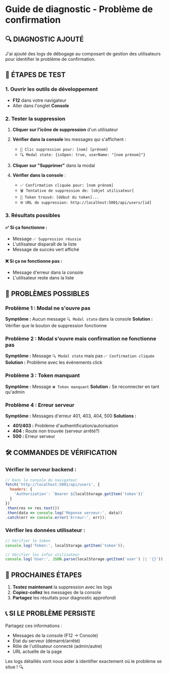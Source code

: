 # Guide de diagnostic - Problème de confirmation

## 🔍 DIAGNOSTIC AJOUTÉ

J'ai ajouté des logs de débogage au composant de gestion des utilisateurs pour identifier le problème de confirmation.

## 🧪 ÉTAPES DE TEST

### 1. Ouvrir les outils de développement
- **F12** dans votre navigateur
- Aller dans l'onglet **Console**

### 2. Tester la suppression
1. **Cliquer sur l'icône de suppression** d'un utilisateur
2. **Vérifier dans la console** les messages qui s'affichent :
   - `🎯 Clic suppression pour: [nom] [prénom]`
   - `🔍 Modal state: {isOpen: true, userName: "[nom prénom]"}`

3. **Cliquer sur "Supprimer"** dans la modal
4. **Vérifier dans la console** :
   - `✅ Confirmation cliquée pour: [nom prénom]`
   - `🗑️ Tentative de suppression de: [objet utilisateur]`
   - `🔑 Token trouvé: [début du token]...`
   - `🌐 URL de suppression: http://localhost:5001/api/users/[id]`

### 3. Résultats possibles

#### ✅ Si ça fonctionne :
- Message `✅ Suppression réussie`
- L'utilisateur disparaît de la liste
- Message de succès vert affiché

#### ❌ Si ça ne fonctionne pas :
- Message d'erreur dans la console
- L'utilisateur reste dans la liste

## 🔧 PROBLÈMES POSSIBLES

### Problème 1 : Modal ne s'ouvre pas
**Symptôme :** Aucun message `🔍 Modal state` dans la console
**Solution :** Vérifier que le bouton de suppression fonctionne

### Problème 2 : Modal s'ouvre mais confirmation ne fonctionne pas
**Symptôme :** Message `🔍 Modal state` mais pas `✅ Confirmation cliquée`
**Solution :** Problème avec les événements click

### Problème 3 : Token manquant
**Symptôme :** Message `❌ Token manquant`
**Solution :** Se reconnecter en tant qu'admin

### Problème 4 : Erreur serveur
**Symptôme :** Messages d'erreur 401, 403, 404, 500
**Solutions :**
- **401/403 :** Problème d'authentification/autorisation
- **404 :** Route non trouvée (serveur arrêté?)
- **500 :** Erreur serveur

## 🛠️ COMMANDES DE VÉRIFICATION

### Vérifier le serveur backend :
```javascript
// Dans la console du navigateur
fetch('http://localhost:5001/api/users', {
  headers: {
    'Authorization': `Bearer ${localStorage.getItem('token')}`
  }
})
.then(res => res.text())
.then(data => console.log('Réponse serveur:', data))
.catch(err => console.error('Erreur:', err));
```

### Vérifier les données utilisateur :
```javascript
// Vérifier le token
console.log('Token:', localStorage.getItem('token'));

// Vérifier les infos utilisateur
console.log('User:', JSON.parse(localStorage.getItem('user') || '{}'));
```

## 🚀 PROCHAINES ÉTAPES

1. **Testez maintenant** la suppression avec les logs
2. **Copiez-collez** les messages de la console
3. **Partagez** les résultats pour diagnostic approfondi

## 📞 SI LE PROBLÈME PERSISTE

Partagez ces informations :
- Messages de la console (F12 → Console)
- État du serveur (démarré/arrêté)
- Rôle de l'utilisateur connecté (admin/autre)
- URL actuelle de la page

Les logs détaillés vont nous aider à identifier exactement où le problème se situe ! 🔍